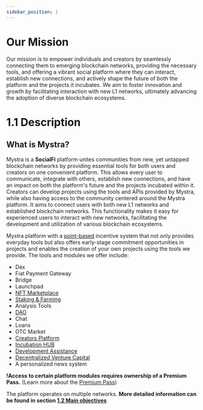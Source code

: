 ```yaml
---
sidebar_position: 1
---
```

# Our Mission

Our mission is to empower individuals and creators by seamlessly connecting them to emerging blockchain networks, providing the necessary tools, and offering a vibrant social platform where they can interact, establish new connections, and actively shape the future of both the platform and the projects it incubates. We aim to foster innovation and growth by facilitating interaction with new L1 networks, ultimately advancing the adoption of diverse blockchain ecosystems.



# 1.1 Description

## What is Mystra?

Mystra is a **SocialFi** platform unites communities from new, yet untapped blockchain networks by providing essential tools for both users and creators on one convenient platform. This allows every user to communicate, integrate with others, establish new connections, and have an impact on both the platform's future and the projects incubated within it. Creators can develop projects using the tools and APIs provided by Mystra, while also having access to the community centered around the Mystra platform. It aims to connect users with both new L1 networks and established blockchain networks. This functionality makes it easy for experienced users to interact with new networks, facilitating the development and utilization of various blockchain ecosystems.

Mystra platform with a <a href="https://docs.mystra.io/docs/point-system/3.1-Description">point-based</a> incentive system that not only provides everyday tools but also offers early-stage commitment opportunities in projects and enables the creation of your own projects using the tools we provide. The tools and modules we offer include:


- Dex
- Fiat Payment Gateway
- Bridge
- Launchpad
- <a href="https://docs.mystra.io/docs/PRODUCTS%20AND%20SERVICES/2.6-Open-NFT-Marketplace">NFT Marketplace</a>
- <a href="https://docs.mystra.io/docs/PRODUCTS%20AND%20SERVICES/2.9-staking">Staking & Farming</a>
- Analysis Tools
- <a href="https://docs.mystra.io/docs/PRODUCTS%20AND%20SERVICES/2.2%20DAO">DAO</a>
- Chat
- Loans
- OTC Market
- <a href="https://docs.mystra.io/docs/PRODUCTS%20AND%20SERVICES/2.1%20Creators%20platform">Creators Platform</a>
- <a href="https://docs.mystra.io/docs/PRODUCTS%20AND%20SERVICES/2.4%20Incubation%20HUB">Incubation HUB</a>
- <a href="https://docs.mystra.io/docs/PRODUCTS%20AND%20SERVICES/2.5%20Development%20Assistance">Development Assistance</a>
- <a href="https://docs.mystra.io/docs/PRODUCTS%20AND%20SERVICES/2.3%20Venture%20Capital">Decentralized Venture Capital</a>
- A personalized news system

**!Access to certain platform modules requires ownership of a Premium Pass.** (Learn more about the <a href="https://docs.mystra.io/docs/PRODUCTS%20AND%20SERVICES/2.7-call-up-ticket">Premium Pass</a>)


The platform operates on multiple networks. **More detailed information can be found in section <a href="https://docs.mystra.io/docs/what-is-mystra/1.2-Main-objectives">1.2 Main objectives</a>**
